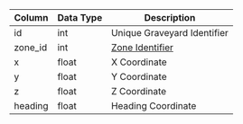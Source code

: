 | Column  | Data Type | Description                                                                         |
| ------- | --------- | ----------------------------------------------------------------------------------- |
| id      | int       | Unique Graveyard Identifier                                                         |
| zone_id | int       | [Zone Identifier](https://eqemu.gitbook.io/server/categories/reference-lists/zones) |
| x       | float     | X Coordinate                                                                        |
| y       | float     | Y Coordinate                                                                        |
| z       | float     | Z Coordinate                                                                        |
| heading | float     | Heading Coordinate                                                                  |